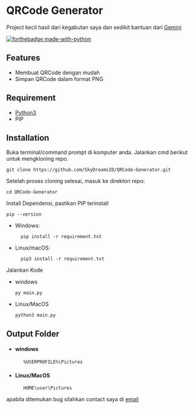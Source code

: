 # QRCode Generator
Project kecil hasil dari kegabutan saya dan sedikit bantuan dari [Gemini](https://gemini.google.com/app)

[![forthebadge made-with-python](http://ForTheBadge.com/images/badges/made-with-python.svg)](https://www.python.org/)

## Features

- Membuat QRCode dengan mudah
- Simpan QRCode dalam format PNG

## Requirement
 - [Python3](https://www.python.org/downloads/)
 - PIP 

## Installation

Buka terminal/command prompt di komputer anda.
Jalankan cmd berikut untuk mengkloning repo.

    git clone https://github.com/SkyDreamsID/QRCode-Generator.git

Setelah proses cloning selesai, masuk ke direktori repo:

    cd QRCode-Generator

Install Dependensi, pastikan PIP terinstall

    pip --version

- Windows:

        pip install -r requirement.txt

- Linux/macOS:

        pip3 install -r requirement.txt
        
Jalankan Kode
- windows

      py main.py
  
- Linux/MacOS
    
      python3 main.py
        
## Output Folder
- #### windows
    
         %USERPROFILE%\Pictures
    
- #### Linux/MacOS
    
         HOME\user\Pictures

apabila ditemukan bug silahkan contact saya di [email](mailto:dreamsrobinson457@gmail.com?subject=(Bug%20Report)%20QRCode-Generator)

[//]: # (These are reference links used in the body of this note and get stripped out when the markdown processor does its job. There is no need to format nicely because it shouldn't be seen. Thanks SO - http://stackoverflow.com/questions/4823468/store-comments-in-markdown-syntax)

   [dill]: <https://github.com/joemccann/dillinger>
   [git-repo-url]: <https://github.com/joemccann/dillinger.git>
   [john gruber]: <http://daringfireball.net>
   [df1]: <http://daringfireball.net/projects/markdown/>
   [markdown-it]: <https://github.com/markdown-it/markdown-it>
   [Ace Editor]: <http://ace.ajax.org>
   [node.js]: <http://nodejs.org>
   [Twitter Bootstrap]: <http://twitter.github.com/bootstrap/>
   [jQuery]: <http://jquery.com>
   [@tjholowaychuk]: <http://twitter.com/tjholowaychuk>
   [express]: <http://expressjs.com>
   [AngularJS]: <http://angularjs.org>
   [Gulp]: <http://gulpjs.com>

   [PlDb]: <https://github.com/joemccann/dillinger/tree/master/plugins/dropbox/README.md>
   [PlGh]: <https://github.com/joemccann/dillinger/tree/master/plugins/github/README.md>
   [PlGd]: <https://github.com/joemccann/dillinger/tree/master/plugins/googledrive/README.md>
   [PlOd]: <https://github.com/joemccann/dillinger/tree/master/plugins/onedrive/README.md>
   [PlMe]: <https://github.com/joemccann/dillinger/tree/master/plugins/medium/README.md>
   [PlGa]: <https://github.com/RahulHP/dillinger/blob/master/plugins/googleanalytics/README.md>
